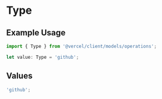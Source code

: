 # Type

## Example Usage

```typescript
import { Type } from '@vercel/client/models/operations';

let value: Type = 'github';
```

## Values

```typescript
'github';
```
